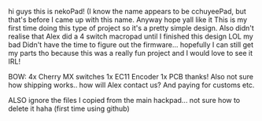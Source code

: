 hi guys this is nekoPad! (I know the name appears to be cchuyeePad, but that's before I came up with this name. Anyway hope yall like it
This is my first time doing this type of project so it's a pretty simple design. Also didn't realise that Alex did a 4 switch macropad until I finished this design LOL my bad 
Didn't have the time to figure out the firmware... hopefully I can still get my parts tho because this was a really fun project and I would love to see it IRL! 

BOW: 
4x Cherry MX switches
1x EC11 Encoder
1x PCB
thanks! Also not sure how shipping works.. how will Alex contact us? And paying for customs etc.

ALSO ignore the files I copied from the main hackpad... not sure how to delete it haha (first time using github) 
